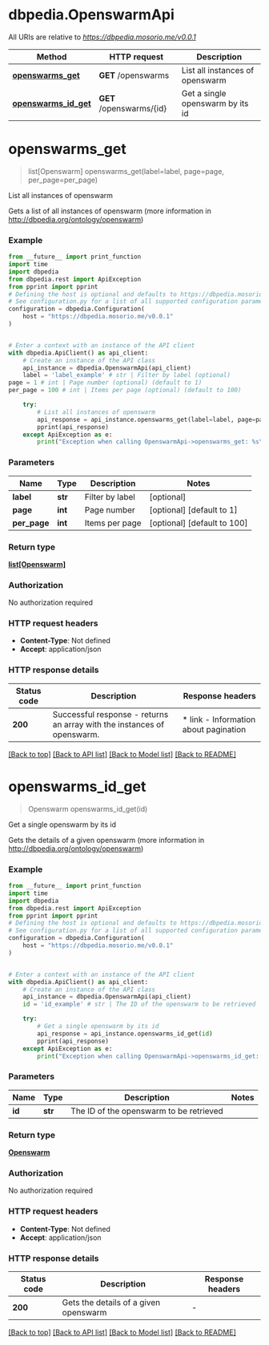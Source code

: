 # dbpedia.OpenswarmApi

All URIs are relative to *https://dbpedia.mosorio.me/v0.0.1*

Method | HTTP request | Description
------------- | ------------- | -------------
[**openswarms_get**](OpenswarmApi.md#openswarms_get) | **GET** /openswarms | List all instances of openswarm
[**openswarms_id_get**](OpenswarmApi.md#openswarms_id_get) | **GET** /openswarms/{id} | Get a single openswarm by its id


# **openswarms_get**
> list[Openswarm] openswarms_get(label=label, page=page, per_page=per_page)

List all instances of openswarm

Gets a list of all instances of openswarm (more information in http://dbpedia.org/ontology/openswarm)

### Example

```python
from __future__ import print_function
import time
import dbpedia
from dbpedia.rest import ApiException
from pprint import pprint
# Defining the host is optional and defaults to https://dbpedia.mosorio.me/v0.0.1
# See configuration.py for a list of all supported configuration parameters.
configuration = dbpedia.Configuration(
    host = "https://dbpedia.mosorio.me/v0.0.1"
)


# Enter a context with an instance of the API client
with dbpedia.ApiClient() as api_client:
    # Create an instance of the API class
    api_instance = dbpedia.OpenswarmApi(api_client)
    label = 'label_example' # str | Filter by label (optional)
page = 1 # int | Page number (optional) (default to 1)
per_page = 100 # int | Items per page (optional) (default to 100)

    try:
        # List all instances of openswarm
        api_response = api_instance.openswarms_get(label=label, page=page, per_page=per_page)
        pprint(api_response)
    except ApiException as e:
        print("Exception when calling OpenswarmApi->openswarms_get: %s\n" % e)
```

### Parameters

Name | Type | Description  | Notes
------------- | ------------- | ------------- | -------------
 **label** | **str**| Filter by label | [optional] 
 **page** | **int**| Page number | [optional] [default to 1]
 **per_page** | **int**| Items per page | [optional] [default to 100]

### Return type

[**list[Openswarm]**](Openswarm.md)

### Authorization

No authorization required

### HTTP request headers

 - **Content-Type**: Not defined
 - **Accept**: application/json

### HTTP response details
| Status code | Description | Response headers |
|-------------|-------------|------------------|
**200** | Successful response - returns an array with the instances of openswarm. |  * link - Information about pagination <br>  |

[[Back to top]](#) [[Back to API list]](../README.md#documentation-for-api-endpoints) [[Back to Model list]](../README.md#documentation-for-models) [[Back to README]](../README.md)

# **openswarms_id_get**
> Openswarm openswarms_id_get(id)

Get a single openswarm by its id

Gets the details of a given openswarm (more information in http://dbpedia.org/ontology/openswarm)

### Example

```python
from __future__ import print_function
import time
import dbpedia
from dbpedia.rest import ApiException
from pprint import pprint
# Defining the host is optional and defaults to https://dbpedia.mosorio.me/v0.0.1
# See configuration.py for a list of all supported configuration parameters.
configuration = dbpedia.Configuration(
    host = "https://dbpedia.mosorio.me/v0.0.1"
)


# Enter a context with an instance of the API client
with dbpedia.ApiClient() as api_client:
    # Create an instance of the API class
    api_instance = dbpedia.OpenswarmApi(api_client)
    id = 'id_example' # str | The ID of the openswarm to be retrieved

    try:
        # Get a single openswarm by its id
        api_response = api_instance.openswarms_id_get(id)
        pprint(api_response)
    except ApiException as e:
        print("Exception when calling OpenswarmApi->openswarms_id_get: %s\n" % e)
```

### Parameters

Name | Type | Description  | Notes
------------- | ------------- | ------------- | -------------
 **id** | **str**| The ID of the openswarm to be retrieved | 

### Return type

[**Openswarm**](Openswarm.md)

### Authorization

No authorization required

### HTTP request headers

 - **Content-Type**: Not defined
 - **Accept**: application/json

### HTTP response details
| Status code | Description | Response headers |
|-------------|-------------|------------------|
**200** | Gets the details of a given openswarm |  -  |

[[Back to top]](#) [[Back to API list]](../README.md#documentation-for-api-endpoints) [[Back to Model list]](../README.md#documentation-for-models) [[Back to README]](../README.md)

